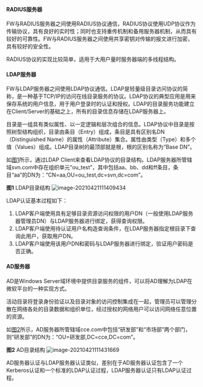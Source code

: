 #### RADIUS服务器

FW与RADIUS服务器之间使用RADIUS协议通信，RADIUS协议使用UDP协议作为传输协议，具有良好的实时性；同时也支持重传机制和备用服务器机制，从而具有较好的可靠性。FW与RADIUS服务器之间使用共享密钥对传输的报文进行加密，具有较好的安全性。

RADIUS协议的实现比较简单，适用于大用户量时服务器端的多线程结构。



#### LDAP服务器

FW与LDAP服务器之间使用LDAP协议通信。LDAP是轻量级目录访问协议的简称，是一种基于TCP/IP的访问在线目录服务的协议。LDAP协议的典型应用是用来保存系统的用户信息，用于用户登录时的认证和授权。LDAP的目录服务功能建立在Client/Server的基础之上，所有的目录信息存储在LDAP服务器上。

目录是一组具有类似属性、以一定逻辑和层次组合的信息。LDAP协议中目录是按照树型结构组织，目录由条目（Entry）组成，条目是具有区别名DN（Distinguished Name）的属性（Attribute）集合。属性由类型（Type）和多个值（Values）组成。LDAP目录树的最顶部就是根，根的区别名称为“Base DN”。

如[图1](https://51hcie.com/p6/file/admin/sec_admin_auth_server_0002.html#sec_admin_auth_server_0002__fig01)所示，通过LDAP Client来查看LDAP协议的目录结构。LDAP服务器所管辖域svn.com中存在组织单元“ou_test”，其中包括aa、bb、dd和ff条目，条目“aa”的DN为：“CN=aa,OU=ou_test,dc=svn,dc=com”。

**图1** LDAP目录结构
![image-20210421111409434](https://yunbingh.oss-cn-beijing.aliyuncs.com/img/20210421111409.png)

LDAP认证基本过程如下：

1. LDAP客户端使用具有足够目录资源访问权限的用户DN（一般使用LDAP服务器管理员DN）与LDAP服务器进行绑定，获得查询权限。
2. LDAP客户端使用待认证用户名构造查询条件，在LDAP服务器指定根目录下查询此用户，获取用户DN。
3. LDAP客户端使用该用户DN和密码与LDAP服务器进行绑定，验证用户密码是否正确。

#### AD服务器

AD是Windows Server域环境中提供目录服务的组件，可以将AD理解为LDAP在微软平台的一种实现方式。

活动目录将登录身份验证以及目录对象的访问控制集成在一起，管理员可以管理分散在网络各处的目录数据和组织单位，经过授权的网络用户可以访问网络任意位置的资源。

如[图2](https://51hcie.com/p6/file/admin/sec_admin_auth_server_0002.html#sec_admin_auth_server_0002__fig02)所示，AD服务器所管辖域cce.com中包括“研发部”和“市场部”两个部门，则“研发部”的DN为：“OU=研发部,DC=cce,DC=com”。

**图2** AD目录结构
![image-20210421111431669](https://yunbingh.oss-cn-beijing.aliyuncs.com/img/20210421111431.png)

AD服务器认证与LDAP服务器认证类似，差别在于AD服务器认证包含了一个Kerberos认证和一个标准的LDAP认证过程，LDAP服务器认证只有LDAP认证过程。